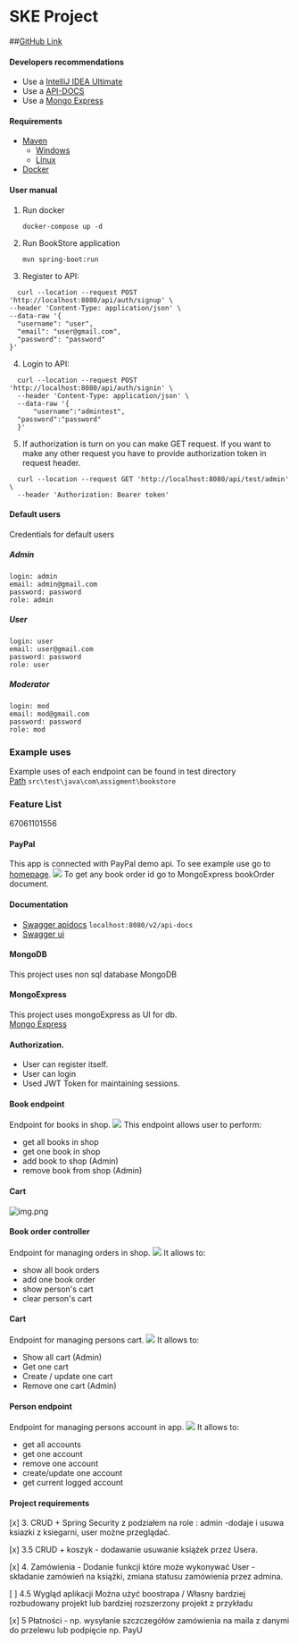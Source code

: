 # SKE Project
##[GitHub Link](https://github.com/ZSzymon/BookStore-BE) 
#### Developers recommendations

* Use a [IntelliJ IDEA Ultimate](https://www.jetbrains.com/lp/intellij-frameworks/)
* Use a [API-DOCS](http://localhost:8080/swagger-ui.html)
* Use a [Mongo Express](http://localhost:8081)
#### Requirements

* [ Maven](https://maven.apache.org/)
    - [Windows](https://mkyong.com/maven/how-to-install-maven-in-windows/)
    - [Linux](https://maven.apache.org/install.html)
* [ Docker](https://www.docker.com/)

#### User manual

1. Run docker
    ````
    docker-compose up -d 
    ````

2. Run BookStore application
    ```
    mvn spring-boot:run
    ```
3. Register to API:

  ```
    curl --location --request POST 'http://localhost:8080/api/auth/signup' \
--header 'Content-Type: application/json' \
--data-raw '{
    "username": "user",
    "email": "user@gmail.com",
    "password": "password"
}'
  ```
4. Login to API:
  ```
    curl --location --request POST 'http://localhost:8080/api/auth/signin' \
    --header 'Content-Type: application/json' \
    --data-raw '{
        "username":"admintest",
    "password":"password"
    }'
  ```
5. If authorization is turn on you can make GET request. If you want to make any other request you have to provide authorization token in request header.
  ```
    curl --location --request GET 'http://localhost:8080/api/test/admin' \
    --header 'Authorization: Bearer token'
  ```

#### Default users
Credentials for default users
 ##### Admin
    login: admin  
    email: admin@gmail.com  
    password: password  
    role: admin  
##### User
    login: user  
    email: user@gmail.com  
    password: password  
    role: user
##### Moderator
    login: mod  
    email: mod@gmail.com  
    password: password  
    role: mod

### Example uses
Example uses of each endpoint can be found in test directory  
[Path](src\test\java\com\assigment\bookstore)
```src\test\java\com\assigment\bookstore```
### Feature List
67061101556
#### PayPal
This app is connected with PayPal demo api. To see example use go to [homepage](http://localhost:8080/).
![](doc/paypal.png)
To get any book order id go to MongoExpress bookOrder document.
#### Documentation
 * [Swagger apidocs](localhost:8080/v2/api-docs) 
```localhost:8080/v2/api-docs```
 * [Swagger ui](http://localhost:8080/swagger-ui.html#/)
 
#### MongoDB
This project uses non sql database MongoDB

#### MongoExpress
This project uses mongoExpress as UI for db.  
[Mongo Express](http://localhost:8081)


#### Authorization. 
* User can register itself. 
* User can login
* Used JWT Token for maintaining sessions.

#### Book endpoint
Endpoint for books in shop.
![](doc/book_controller.png)
This endpoint allows user to perform:
* get all books in shop
* get one book in shop
* add book to shop (Admin)
* remove book from shop (Admin)

#### Cart 
![img.png](img.png)

#### Book order controller
Endpoint for managing orders in shop.
![](doc/book_order_controller.png)
It allows to:
* show all book orders
* add one book order
* show person's cart
* clear person's cart

#### Cart 
Endpoint for managing persons cart.
![](doc/cart.png)
It allows to:
* Show all cart (Admin)
* Get one cart 
* Create / update one cart
* Remove one cart (Admin)

#### Person endpoint
Endpoint for managing persons account in app.
![](doc/person_controler.png)
It allows to:
* get all accounts
* get one account
* remove one account
* create/update one account
* get current logged account


#### Project requirements

[x] 3. CRUD + Spring Security z podziałem na role : admin -dodaje i usuwa  ksiazki z ksiegarni, user możne przeglądać.

[x] 3.5  CRUD + koszyk - dodawanie usuwanie książek przez Usera.

[x] 4. Zamówienia -  Dodanie funkcji które może wykonywać User - składanie zamówień na książki, zmiana statusu zamówienia przez admina.

[ ] 4.5 Wygląd aplikacji Można użyć boostrapa / Własny bardziej rozbudowany projekt lub bardziej rozszerzony projekt z przykładu

[x] 5 Płatności - np. wysyłanie szczczegółów zamówienia na maila z danymi do przelewu lub podpięcie np. PayU
